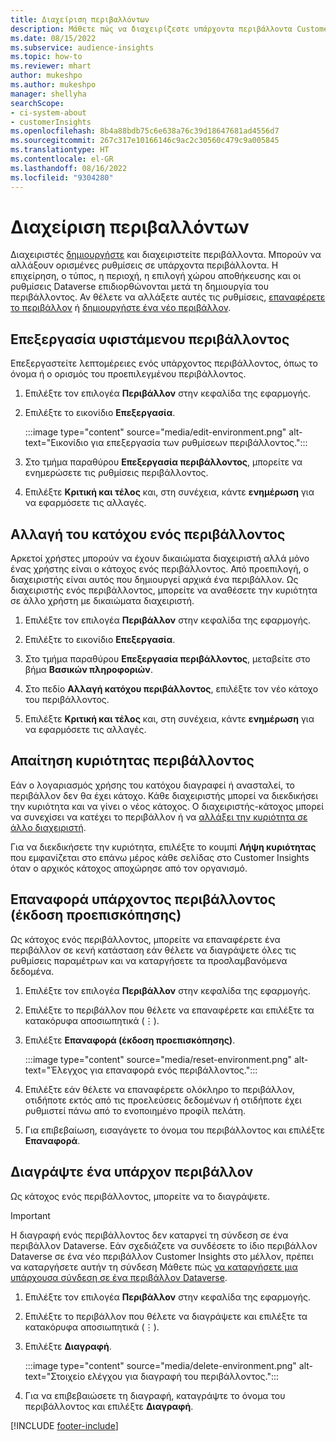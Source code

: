 ```yaml
---
title: Διαχείριση περιβαλλόντων
description: Μάθετε πώς να διαχειρίζεστε υπάρχοντα περιβάλλοντα Customer Insights ως διαχειριστές."
ms.date: 08/15/2022
ms.subservice: audience-insights
ms.topic: how-to
ms.reviewer: mhart
author: mukeshpo
ms.author: mukeshpo
manager: shellyha
searchScope:
- ci-system-about
- customerInsights
ms.openlocfilehash: 8b4a88bdb75c6e638a76c39d18647681ad4556d7
ms.sourcegitcommit: 267c317e10166146c9ac2c30560c479c9a005845
ms.translationtype: HT
ms.contentlocale: el-GR
ms.lasthandoff: 08/16/2022
ms.locfileid: "9304280"
---
```

# <a name="manage-environments"></a>Διαχείριση περιβαλλόντων

Διαχειριστές [δημιουργήστε](create-environment.md) και διαχειριστείτε περιβάλλοντα. Μπορούν να αλλάξουν ορισμένες ρυθμίσεις σε υπάρχοντα περιβάλλοντα. Η επιχείρηση, ο τύπος, η περιοχή, η επιλογή χώρου αποθήκευσης και οι ρυθμίσεις Dataverse επιδιορθώνονται μετά τη δημιουργία του περιβάλλοντος. Αν θέλετε να αλλάξετε αυτές τις ρυθμίσεις, [επαναφέρετε το περιβάλλον](#reset-an-existing-environment-preview) ή [δημιουργήστε ένα νέο περιβάλλον](create-environment.md).

## <a name="edit-an-existing-environment"></a>Επεξεργασία υφιστάμενου περιβάλλοντος

Επεξεργαστείτε λεπτομέρειες ενός υπάρχοντος περιβάλλοντος, όπως το όνομα ή ο ορισμός του προεπιλεγμένου περιβάλλοντος.

1. Επιλέξτε τον επιλογέα **Περιβάλλον** στην κεφαλίδα της εφαρμογής.

1. Επιλέξτε το εικονίδιο **Επεξεργασία**.

   :::image type="content" source="media/edit-environment.png" alt-text="Εικονίδιο για επεξεργασία των ρυθμίσεων περιβάλλοντος.":::

1. Στο τμήμα παραθύρου **Επεξεργασία περιβάλλοντος**, μπορείτε να ενημερώσετε τις ρυθμίσεις περιβάλλοντος.

1. Επιλέξτε **Κριτική και τέλος** και, στη συνέχεια, κάντε **ενημέρωση** για να εφαρμόσετε τις αλλαγές.

## <a name="change-the-owner-of-an-environment"></a>Αλλαγή του κατόχου ενός περιβάλλοντος

Αρκετοί χρήστες μπορούν να έχουν δικαιώματα διαχειριστή αλλά μόνο ένας χρήστης είναι ο κάτοχος ενός περιβάλλοντος. Από προεπιλογή, ο διαχειριστής είναι αυτός που δημιουργεί αρχικά ένα περιβάλλον. Ως διαχειριστής ενός περιβάλλοντος, μπορείτε να αναθέσετε την κυριότητα σε άλλο χρήστη με δικαιώματα διαχειριστή.

1. Επιλέξτε τον επιλογέα **Περιβάλλον** στην κεφαλίδα της εφαρμογής.

1. Επιλέξτε το εικονίδιο **Επεξεργασία**.

1. Στο τμήμα παραθύρου **Επεξεργασία περιβάλλοντος**, μεταβείτε στο βήμα **Βασικών πληροφοριών**.

1. Στο πεδίο **Αλλαγή κατόχου περιβάλλοντος**, επιλέξτε τον νέο κάτοχο του περιβάλλοντος.  

1. Επιλέξτε **Κριτική και τέλος** και, στη συνέχεια, κάντε **ενημέρωση** για να εφαρμόσετε τις αλλαγές.

## <a name="claim-ownership-of-an-environment"></a>Απαίτηση κυριότητας περιβάλλοντος

Εάν ο λογαριασμός χρήσης του κατόχου διαγραφεί ή ανασταλεί, το περιβάλλον δεν θα έχει κάτοχο. Κάθε διαχειριστής μπορεί να διεκδικήσει την κυριότητα και να γίνει ο νέος κάτοχος. Ο διαχειριστής-κάτοχος μπορεί να συνεχίσει να κατέχει το περιβάλλον ή να [αλλάξει την κυριότητα σε άλλο διαχειριστή](#change-the-owner-of-an-environment).

Για να διεκδικήσετε την κυριότητα, επιλέξτε το κουμπί **Λήψη κυριότητας** που εμφανίζεται στο επάνω μέρος κάθε σελίδας στο Customer Insights όταν ο αρχικός κάτοχος αποχώρησε από τον οργανισμό.

## <a name="reset-an-existing-environment-preview"></a>Επαναφορά υπάρχοντος περιβάλλοντος (έκδοση προεπισκόπησης)

Ως κάτοχος ενός περιβάλλοντος, μπορείτε να επαναφέρετε ένα περιβάλλον σε κενή κατάσταση εάν θέλετε να διαγράψετε όλες τις ρυθμίσεις παραμέτρων και να καταργήσετε τα προσλαμβανόμενα δεδομένα.

1. Επιλέξτε τον επιλογέα **Περιβάλλον** στην κεφαλίδα της εφαρμογής.

1. Επιλέξτε το περιβάλλον που θέλετε να επαναφέρετε και επιλέξτε τα κατακόρυφα αποσιωπητικά (&vellip;).

1. Επιλέξτε **Επαναφορά (έκδοση προεπισκόπησης)**.

   :::image type="content" source="media/reset-environment.png" alt-text="Έλεγχος για επαναφορά ενός περιβάλλοντος.":::

1. Επιλέξτε εάν θέλετε να επαναφέρετε ολόκληρο το περιβάλλον, οτιδήποτε εκτός από τις προελεύσεις δεδομένων ή οτιδήποτε έχει ρυθμιστεί πάνω από το ενοποιημένο προφίλ πελάτη.

1. Για επιβεβαίωση, εισαγάγετε το όνομα του περιβάλλοντος και επιλέξτε **Επαναφορά**.

## <a name="delete-an-existing-environment"></a>Διαγράψτε ένα υπάρχον περιβάλλον

Ως κάτοχος ενός περιβάλλοντος, μπορείτε να το διαγράψετε.

> [!IMPORTANT]
> Η διαγραφή ενός περιβάλλοντος δεν καταργεί τη σύνδεση σε ένα περιβάλλον Dataverse. Εάν σχεδιάζετε να συνδέσετε το ίδιο περιβάλλον Dataverse σε ένα νέο περιβάλλον Customer Insights στο μέλλον, πρέπει να καταργήσετε αυτήν τη σύνδεση Μάθετε πώς [να καταργήσετε μια υπάρχουσα σύνδεση σε ένα περιβάλλον Dataverse](customer-insights-dataverse.md#remove-an-existing-connection-to-a-dataverse-environment).

1. Επιλέξτε τον επιλογέα **Περιβάλλον** στην κεφαλίδα της εφαρμογής.

1. Επιλέξτε το περιβάλλον που θέλετε να διαγράψετε και επιλέξτε τα κατακόρυφα αποσιωπητικά (&vellip;). 

1. Επιλέξτε **Διαγραφή**.

   :::image type="content" source="media/delete-environment.png" alt-text="Στοιχείο ελέγχου για διαγραφή του περιβάλλοντος.":::

1. Για να επιβεβαιώσετε τη διαγραφή, καταγράψτε το όνομα του περιβάλλοντος και επιλέξτε **Διαγραφή**.

[!INCLUDE [footer-include](includes/footer-banner.md)]
